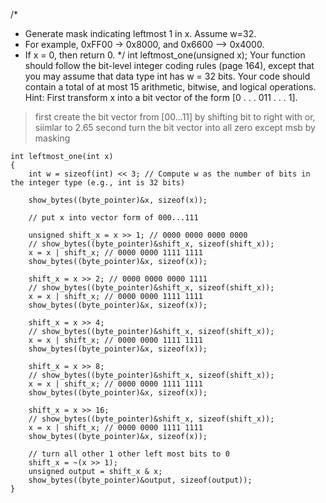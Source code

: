 /*
* Generate mask indicating leftmost 1 in x. Assume w=32.
* For example, 0xFF00 -> 0x8000, and 0x6600 --> 0x4000.
* If x = 0, then return 0.
*/
int leftmost_one(unsigned x);
Your function should follow the bit-level integer coding rules (page 164),
except that you may assume that data type int has w = 32 bits.
Your code should contain a total of at most 15 arithmetic, bitwise, and logical
operations.
Hint: First transform x into a bit vector of the form [0 . . . 011 . . . 1].

> first create the bit vector from [00...11] by shifting bit to right with or,
> siimlar to 2.65
> second turn the bit vector into all zero except msb by masking 

```
int leftmost_one(int x)
{
    int w = sizeof(int) << 3; // Compute w as the number of bits in the integer type (e.g., int is 32 bits)

    show_bytes((byte_pointer)&x, sizeof(x));

    // put x into vector form of 000...111

    unsigned shift_x = x >> 1; // 0000 0000 0000 0000
    // show_bytes((byte_pointer)&shift_x, sizeof(shift_x));
    x = x | shift_x; // 0000 0000 1111 1111
    show_bytes((byte_pointer)&x, sizeof(x));

    shift_x = x >> 2; // 0000 0000 0000 1111
    // show_bytes((byte_pointer)&shift_x, sizeof(shift_x));
    x = x | shift_x; // 0000 0000 1111 1111
    show_bytes((byte_pointer)&x, sizeof(x));

    shift_x = x >> 4;
    // show_bytes((byte_pointer)&shift_x, sizeof(shift_x));
    x = x | shift_x; // 0000 0000 1111 1111
    show_bytes((byte_pointer)&x, sizeof(x));

    shift_x = x >> 8;
    // show_bytes((byte_pointer)&shift_x, sizeof(shift_x));
    x = x | shift_x; // 0000 0000 1111 1111
    show_bytes((byte_pointer)&x, sizeof(x));

    shift_x = x >> 16;
    // show_bytes((byte_pointer)&shift_x, sizeof(shift_x));
    x = x | shift_x; // 0000 0000 1111 1111
    show_bytes((byte_pointer)&x, sizeof(x));

    // turn all other 1 other left most bits to 0
    shift_x = ~(x >> 1);
    unsigned output = shift_x & x;
    show_bytes((byte_pointer)&output, sizeof(output));
}
```
